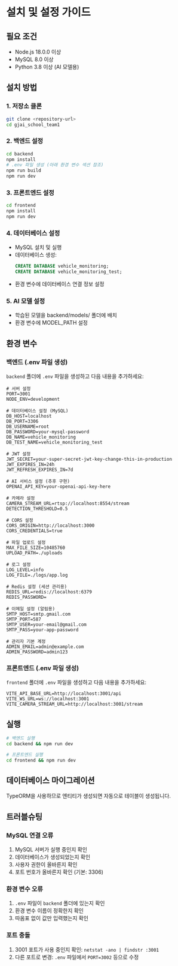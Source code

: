 # 설치 및 설정 가이드

## 필요 조건
- Node.js 18.0.0 이상
- MySQL 8.0 이상
- Python 3.8 이상 (AI 모델용)

## 설치 방법

### 1. 저장소 클론
```bash
git clone <repository-url>
cd gjai_school_team1
```

### 2. 백엔드 설정
```bash
cd backend
npm install
# .env 파일 생성 (아래 환경 변수 섹션 참조)
npm run build
npm run dev
```

### 3. 프론트엔드 설정
```bash
cd frontend
npm install
npm run dev
```

### 4. 데이터베이스 설정
- MySQL 설치 및 실행
- 데이터베이스 생성:
  ```sql
  CREATE DATABASE vehicle_monitoring;
  CREATE DATABASE vehicle_monitoring_test;
  ```
- 환경 변수에 데이터베이스 연결 정보 설정

### 5. AI 모델 설정
- 학습된 모델을 backend/models/ 폴더에 배치
- 환경 변수에 MODEL_PATH 설정

## 환경 변수

### 백엔드 (.env 파일 생성)
`backend` 폴더에 `.env` 파일을 생성하고 다음 내용을 추가하세요:

```env
# 서버 설정
PORT=3001
NODE_ENV=development

# 데이터베이스 설정 (MySQL)
DB_HOST=localhost
DB_PORT=3306
DB_USERNAME=root
DB_PASSWORD=your-mysql-password
DB_NAME=vehicle_monitoring
DB_TEST_NAME=vehicle_monitoring_test

# JWT 설정
JWT_SECRET=your-super-secret-jwt-key-change-this-in-production
JWT_EXPIRES_IN=24h
JWT_REFRESH_EXPIRES_IN=7d

# AI 서비스 설정 (추후 구현)
OPENAI_API_KEY=your-openai-api-key-here

# 카메라 설정
CAMERA_STREAM_URL=rtsp://localhost:8554/stream
DETECTION_THRESHOLD=0.5

# CORS 설정
CORS_ORIGIN=http://localhost:3000
CORS_CREDENTIALS=true

# 파일 업로드 설정
MAX_FILE_SIZE=10485760
UPLOAD_PATH=./uploads

# 로그 설정
LOG_LEVEL=info
LOG_FILE=./logs/app.log

# Redis 설정 (세션 관리용)
REDIS_URL=redis://localhost:6379
REDIS_PASSWORD=

# 이메일 설정 (알림용)
SMTP_HOST=smtp.gmail.com
SMTP_PORT=587
SMTP_USER=your-email@gmail.com
SMTP_PASS=your-app-password

# 관리자 기본 계정
ADMIN_EMAIL=admin@example.com
ADMIN_PASSWORD=admin123
```

### 프론트엔드 (.env 파일 생성)
`frontend` 폴더에 `.env` 파일을 생성하고 다음 내용을 추가하세요:

```env
VITE_API_BASE_URL=http://localhost:3001/api
VITE_WS_URL=ws://localhost:3001
VITE_CAMERA_STREAM_URL=http://localhost:3001/stream
```

## 실행
```bash
# 백엔드 실행
cd backend && npm run dev

# 프론트엔드 실행
cd frontend && npm run dev
```

## 데이터베이스 마이그레이션
TypeORM을 사용하므로 엔티티가 생성되면 자동으로 테이블이 생성됩니다.

## 트러블슈팅

### MySQL 연결 오류
1. MySQL 서버가 실행 중인지 확인
2. 데이터베이스가 생성되었는지 확인
3. 사용자 권한이 올바른지 확인
4. 포트 번호가 올바른지 확인 (기본: 3306)

### 환경 변수 오류
1. `.env` 파일이 `backend` 폴더에 있는지 확인
2. 환경 변수 이름이 정확한지 확인
3. 따옴표 없이 값만 입력했는지 확인

### 포트 충돌
1. 3001 포트가 사용 중인지 확인: `netstat -ano | findstr :3001`
2. 다른 포트로 변경: `.env` 파일에서 `PORT=3002` 등으로 수정
